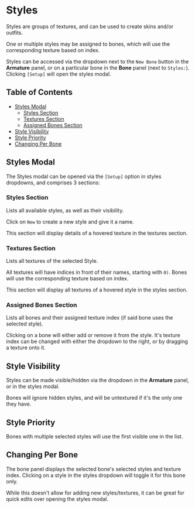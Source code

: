 # Styles

Styles are groups of textures, and can be used to create skins and/or outfits.

One or multiple styles may be assigned to bones, which will use the
corresponding texture based on index.

Styles can be accessed via the dropdown next to the `New Bone` button in the
**Armature** panel, or on a particular bone in the **Bone** panel (next to
`Styles:`). Clicking `[Setup]` will open the styles modal.

## Table of Contents

- [Styles Modal](#styles-modal)
  - [Styles Section](#styles-section)
  - [Textures Section](#textures-section)
  - [Assigned Bones Section](#assigned-bones-section)
- [Style Visibility](#styles-visibility)
- [Style Priority](#styles-priority)
- [Changing Per Bone](#changing-per-bone)

## Styles Modal

The Styles modal can be opened via the `[Setup]` option in styles dropdowns, and
comprises 3 sections:

### Styles Section

Lists all available styles, as well as their visibility.

Click on `New` to create a new style and give it a name.

This section will display details of a hovered texture in the textures section.

### Textures Section

Lists all textures of the selected Style.

All textures will have indices in front of their names, starting with `0)`.
Bones will use the corresponding texture based on index.

This section will display all textures of a hovered style in the styles section.

### Assigned Bones Section

Lists all bones and their assigned texture index (if said bone uses the selected
style).

Clicking on a bone will either add or remove it from the style. It's texture
index can be changed with either the dropdown to the right, or by dragging a
texture onto it.

## Style Visibility

Styles can be made visible/hidden via the dropdown in the **Armature** panel, or
in the styles modal.

Bones will ignore hidden styles, and will be untextured if it's the only one
they have.

## Style Priority

Bones with multiple selected styles will use the first visible one in the list.

## Changing Per Bone

The bone panel displays the selected bone's selected styles and texture index.
Clicking on a style in the styles dropdown will toggle it for this bone only.

While this doesn't allow for adding new styles/textures, it can be great for
quick edits over opening the styles modal.
